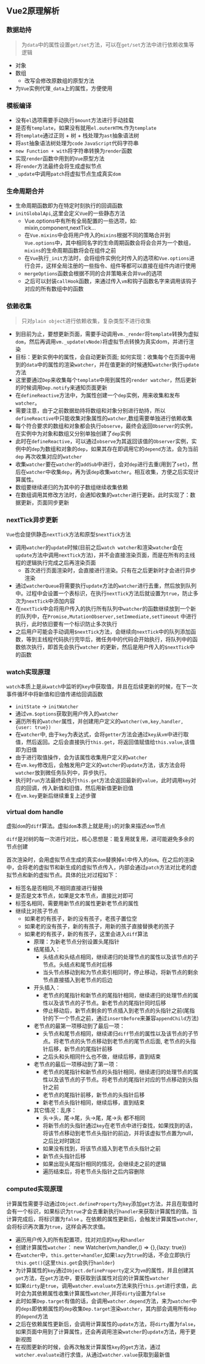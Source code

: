 ## Vue2原理解析

### 数据劫持

> 为`data`中的属性设置`get/set`方法，可以在`get/set`方法中进行依赖收集等逻辑

* 对象
* 数组
  * 改写会修改原数组的原型方法
* 为`Vue`实例代理`_data`上的属性，方便使用

### 模板编译

* 没有`el`选项需要手动执行`$mount`方法进行手动挂载
* 是否有`template`，如果没有就用`el.outerHTML`作为`template`
* 将`template`通过正则 + 树 + 栈处理为`ast`抽象语法树
* 将`ast`抽象语法树处理为`code` `JavaScript`代码字符串
* `new Function + with`将字符串转换为`render`函数
* 实现`render`函数中用到的`Vue`原型方法
* 将`render`方法最终会将生成虚拟节点
* `_update`中调用`patch`将虚拟节点生成真实`dom`

### 生命周期合并

* 生命周期函数即为在特定时刻执行的回调函数
* `initGlobalApi`,这里会定义`Vue`的一些静态方法
  * Vue.options中有所有全局配置的一些选项，如: mixin,component,nextTick...
  * 在`Vue.mixins`中会将用户传入的`mixins`根据不同的策略合并到`Vue.options`中，其中相同名字的生命周期函数会将会合并为一个数组，`mixins`的生命周期函数将会在组件之前
  * 在`Vue`执行`_init`方法时，会将组件实例化时传入的选项和`Vue.options`进行合并，这样全局注册的一些指令、组件等都可以直接在组件内进行使用
  * `mergeOptions`函数会根据不同的合并策略来合并`Vue`的选项
  * 之后可以封装`callHook`函数，来通过传入`vm`和钩子函数名字来调用该钩子对应的所有数组中的函数

### 依赖收集

> 只对`plain object`进行依赖收集，复杂类型不进行收集

* 到目前为止，要想更新页面，需要手动调用`vm._render`将`template`转换为虚拟`dom`，然后再调用`vm._update(vNode)`将虚拟节点转换为真实dom，并进行渲染
* 目标：更新实例中的属性，会自动更新页面; 如何实现：收集每个在页面中用到的`data`中的属性的渲染`watcher`，并在值更新的时候通知`watcher`执行`update`方法
* 这里要通过`Dep`来收集每个`template`中用到属性的`render watcher`，然后更新的时候调用`Dep.notify`来通知页面更新
* 在`defineReactive`方法中，为属性创建一个`dep`实例，用来收集和发布`watcher`。
* 需要注意，由于之前数据劫持将数组和对象分别进行劫持，所以`defineReactive`中只能收集对象属性的`watcher`,数组需要单独进行依赖收集
* 每个符合要求的数组和对象都会执行`observe`，最终会返回`Observer`的实例，在实例中为对象和数组又分别单独创建了`dep`实例
* 此时在`defineReactive`，可以通过`observe`为其返回该值的`Observer`实例，实例中的`dep`为数组和对象的`dep`，如果其存在即调用它的`depend`方法，会为当前`dep`
  再次收集对应的`watcher`
* 收集`watcher`要在`watcher`的`addSub`中进行，会对`dep`进行去重(用到了`set`)，然后在`watcher`中收集`dep`，再为该`dep`收集`watcher`。相互收集，方便之后实现计算属性。
* 数组要继续递归的为其中的子数组继续收集依赖
* 在数组调用其修改方法时，会通知收集的`watcher`进行更新。此时实现了：数据更新，页面同步更新

### nextTick异步更新

`Vue`也会提供静态`nextTick`方法和原型`$nextTick`方法

* 调用`watcher`的`update`时候(目前之后`watch watcher`和渲染`watcher`会在`update`方法中调用`nextTick`方法)，并不会直接渲染页面，而是在所有的主线程的逻辑执行完成之后再渲染页面
  * 首次进行页面渲染时，会直接进行渲染。只有在之后更新时才会进行异步渲染
* 通过`watcherQueue`将需要执行`update`方法的`watcher`进行去重，然后放到队列中。过程中会设置一个表标识，在执行`nextTick`方法后就设置为`true`，防止多次为`nextTick`中添加内容
* 在`nextTick`中会将用户传入的执行所有队列中`watcher`的函数继续放到一个新的队列中，在`Promise,MutationObserver,setImmediate,setTimeout`
  中进行执行，此时依旧要有一个标识防止多次执行
* 之后用户可能会手动调用`$nextTick`方法，会继续向`nextTick`中的队列添加函数，等到主线程代码执行完毕后，微任务中的代码会开始执行，将队列中的函数依次执行，即首先会执行`watcher`
  的更新，然后是用户传入的`$nextTick`中的函数

### watch实现原理

`watch`本质上是从`watch`中监听的`key`中获取值，并且在后续更新的时候，在下一次事件循环中将新值和旧值传递给回调函数

* `initState` -> `initWatcher`
* 通过`vm.$options`获取到用户传入的`watcher`
* 遍历所有的`watcher`属性，并创建用户定义的`watcher(vm,key,handler,{user: true})`
* 在`watcher`中, 由于`key`为表达式，会将`getter`方法会通过`key`从`vm`中进行取值，然后返回。之后会直接执行`this.get`，将返回值赋值给`this.value`,该值即为旧值
* 由于进行取值操作，会为该属性收集用户定义的`watcher`
* 在`vm.key`修改后，会触发用户定义的`watcher`的`update`方法，该方法会将`watcher`放到微任务队列中，异步执行。
* 执行时`run`方法最终会执行`this.get`方法会返回最新的`value`，此时调用`key`对应的回调，传入新值和旧值，然后用新值更新旧值
* 在`vm.key`更新后继续重复上述步骤

### virtual dom handle

虚拟`dom`的`diff`算法。虚拟`dom`本质上就是用`js`的对象来描述`dom`节点

`diff`是对树的每一次进行对比，核心思想是：能复用就复用，进可能避免多余的节点创建

首次渲染时，会用虚拟节点生成的真实`dom`替换掉`el`中传入的`dom`。在之后的渲染中，会将老的虚拟节和新生成的虚拟节点传入，内部会通过`patch`方法对比老的虚拟节点和新的虚拟节点。具体的比对过程如下：

* 标签名是否相同,不相同直接进行替换
* 是否是文本节点，如果是文本节点，直接比对即可
* 标签名相同，需要用新节点的属性更新老节点的属性
* 继续比对孩子节点
  * 如果老的有孩子，新的没有孩子，老孩子置位空
  * 如果老的没有孩子，新的有孩子，用新的孩子直接替换老的孩子
  * 如果老的有孩子，新的有孩子，这里会进入`diff`算法
    * 原理：为新老节点分别设置头尾指针
    * 结尾插入：
      * 头结点和头结点相同，继续递归的处理节点的属性以及该节点的子节点。头结点和尾节点时后移
      * 当头节点移动到和为节点索引相同时，停止移动，将新节点的剩余节点直接插入到老节点的后边
    * 开头插入：
      * 老节点的尾指针和新节点的尾指针相同，继续递归的处理节点的属性以及该节点的子节点。新老节点的尾指针同时后移
      * 停止移动后，新节点剩余的节点插入到老节点的头指针之前(尾指针的下一个节点之前，通过`insertBefore`来兼容`appendChild`方法)
    * 老节点的最第一项移动到了最后一项：
      * 头节点和尾节点相同，继续递归`diff`节点的属性以及该节点的子节点。将老节点的头节点移动到老节点的尾节点后面, 老节点的头指针后移，新节点的尾指针前移
      * 之后头和头相同什么也不做，继续后移，直到结束
    * 老节点的最后一项移动到了第一项：
      * 老节点的尾指针和新节点的头指针相同，继续递归的处理节点的属性以及该节点的子节点。将老节点的尾指针对应的节点移动到头指针之前
      * 老节点的尾指针前移，新节点的头指针后移
      * 新老节点头指针相同，继续后移，直到结束
    * 其它情况：乱序：
      * 头->头，尾->尾，头->尾，尾->头 都不相同
      * 将新节点的头指针通过`key`在老节点中进行查找，如果找到的话，将该节点移动到老节点头指针的前边，并将该虚拟节点置为null，之后比对时跳过
      * 如果没有找到，将该节点插入到老节点头指针之前
      * 新节点头指针后移
      * 如果出现头尾指针相同的情况，会继续走之前的逻辑
      * 遍历结束后，将老节点头指针之后内容删除

### computed实现原理

计算属性需要手动通过`Object.defineProperty`为`key`添加`get`方法，并且在取值时会有一个标识，如果标识为`true`才会去重新执行`handler`来获取计算属性的值。当计算完成后，将标识置为`false`
。在依赖的属性更新后，会触发计算属性`watcher`,会将标识再次置为`true`，这样会再次求值。

* 遍历用户传入的所有配置项，找对对应的`key`和`handler`
* 创建计算属性`watcher`： new Watcher(vm,handler,() => {},{lazy: true})
* 在`watcher`中，`this.getter=handler`,如果`lazy`为`true`的话，不会立即执行`this.get()`(这里`this.get`会执行`hanlder`)
* 为计算属性的`key`通过`Object.defineProperty`定义为`vm`的属性，并且创建其`get`方法，在`get`方法中，要获取到该属性对应的计算属性`watcher`
* 如果`dirty`是`true`，调用`watcher.evaluate`方法来执行`this.get`进行求值，此时会为其依赖属性收集计算属性`watcher`,并将`dirty`设置为`false`
* 此时如果`Dep.target`有值的话，会调用`watcher.depend`方法，来为`watcher`中的`deps`即依赖属性的`dep`收集`Dep.target`渲染`watcher`，其内部会调用所有`dep`
  的`depend`方法
* 之后在依赖属性更新后，会调用计算属性的`update`方法，将`dirty`置为`false`，如果页面中用到了计算属性，还会再调用渲染`watcher`的`update`方法，用于更新视图
* 在视图更新的时候，会再次触发计算属性`key`的`get`方法，通过`watcher.evaluate`进行求值，从通过`watcher.value`获取到最新值
